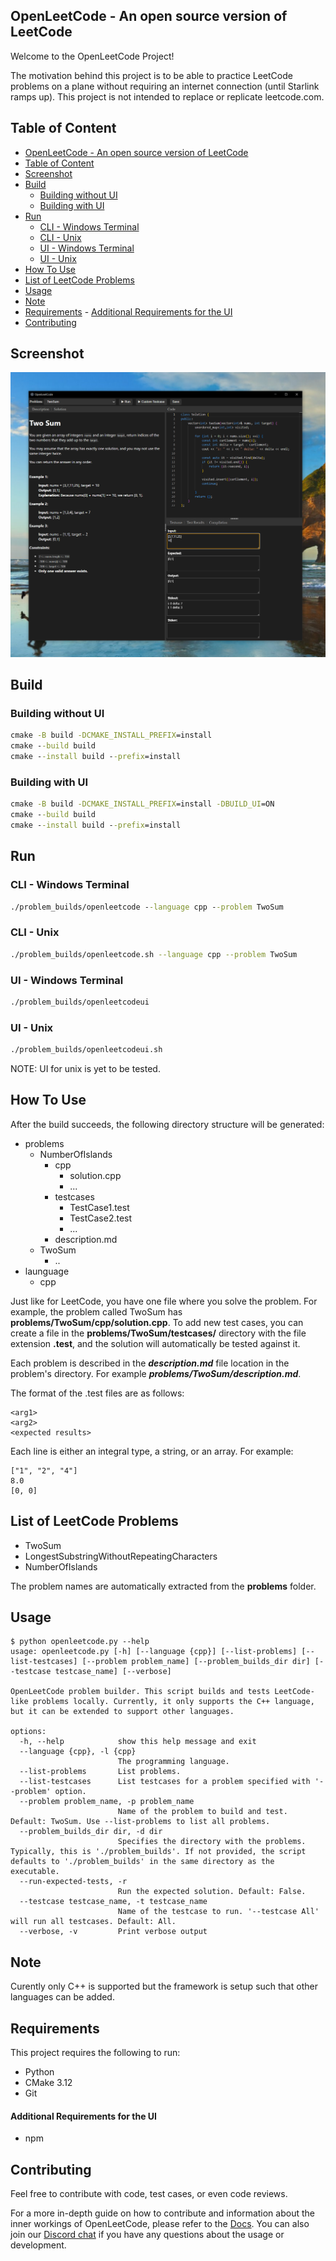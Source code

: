 OpenLeetCode - An open source version of LeetCode
--------------------------------------------------------
Welcome to the OpenLeetCode Project!

The motivation behind this project is to be able to practice LeetCode problems on a plane without requiring an internet connection (until Starlink ramps up). This project is not intended to replace or replicate leetcode.com.

## Table of Content
- [OpenLeetCode - An open source version of LeetCode](#openleetcode---an-open-source-version-of-leetcode)
- [Table of Content](#table-of-content)
- [Screenshot](#screenshot)
- [Build](#build)
	- [Building without UI](#building-without-ui)
	- [Building with UI](#building-with-ui)
- [Run](#run)
	- [CLI - Windows Terminal](#cli---windows-terminal)
	- [CLI - Unix](#cli---unix)
	- [UI - Windows Terminal](#ui---windows-terminal)
	- [UI - Unix](#ui---unix)
- [How To Use](#how-to-use)
- [List of LeetCode Problems](#list-of-leetcode-problems)
- [Usage](#usage)
- [Note](#note)
- [Requirements](#requirements)
		- [Additional Requirements for the UI](#additional-requirements-for-the-ui)
- [Contributing](#contributing)


## Screenshot
![Screenshot](assets/images/ui_screenshot.png)

## Build
### Building without UI
```cmd
cmake -B build -DCMAKE_INSTALL_PREFIX=install
cmake --build build
cmake --install build --prefix=install
```
### Building with UI
```cmd
cmake -B build -DCMAKE_INSTALL_PREFIX=install -DBUILD_UI=ON
cmake --build build
cmake --install build --prefix=install
```
## Run
### CLI - Windows Terminal
```cmd
./problem_builds/openleetcode --language cpp --problem TwoSum
```
### CLI - Unix
```bash
./problem_builds/openleetcode.sh --language cpp --problem TwoSum
```
### UI - Windows Terminal
```cmd
./problem_builds/openleetcodeui
```
### UI - Unix
```bash
./problem_builds/openleetcodeui.sh
```
NOTE: UI for unix is yet to be tested.

## How To Use
After the build succeeds, the following directory structure will be generated:

- problems
  - NumberOfIslands
    - cpp
      - solution.cpp
      - ...
    - testcases
      - TestCase1.test
      - TestCase2.test
      - ...
    - description.md
  - TwoSum
    - ..
- launguage
    - cpp

Just like for LeetCode, you have one file where you solve the problem. For example, the problem called TwoSum has **problems/TwoSum/cpp/solution.cpp**. To add new test cases, you can create a file in the **problems/TwoSum/testcases/** directory with the file extension **.test**, and the solution will automatically be tested against it.

Each problem is described in the ***description.md*** file location in the problem's directory. For example ***problems/TwoSum/description.md***.

The format of the .test files are as follows:

```text
<arg1>
<arg2>
<expected results>
```

Each line is either an integral type, a string, or an array. For example:

```text
["1", "2", "4"]
8.0
[0, 0]
```

## List of LeetCode Problems
* TwoSum
* LongestSubstringWithoutRepeatingCharacters
* NumberOfIslands

The problem names are automatically extracted from the **problems** folder.

## Usage
```text
$ python openleetcode.py --help
usage: openleetcode.py [-h] [--language {cpp}] [--list-problems] [--list-testcases] [--problem problem_name] [--problem_builds_dir dir] [--testcase testcase_name] [--verbose]

OpenLeetCode problem builder. This script builds and tests LeetCode-like problems locally. Currently, it only supports the C++ language, but it can be extended to support other languages.

options:
  -h, --help            show this help message and exit
  --language {cpp}, -l {cpp}
                        The programming language.
  --list-problems       List problems.
  --list-testcases      List testcases for a problem specified with '--problem' option.
  --problem problem_name, -p problem_name
                        Name of the problem to build and test. Default: TwoSum. Use --list-problems to list all problems.
  --problem_builds_dir dir, -d dir
                        Specifies the directory with the problems. Typically, this is './problem_builds'. If not provided, the script defaults to './problem_builds' in the same directory as the executable.
  --run-expected-tests, -r
                        Run the expected solution. Default: False.
  --testcase testcase_name, -t testcase_name
                        Name of the testcase to run. '--testcase All' will run all testcases. Default: All.
  --verbose, -v         Print verbose output
```

## Note
Curently only C++ is supported but the framework is setup such that other languages can be added.

## Requirements
This project requires the following to run:

- Python
- CMake 3.12
- Git

#### Additional Requirements for the UI
- npm

## Contributing
Feel free to contribute with code, test cases, or even code reviews.

For a more in-depth guide on how to contribute and information about the inner workings of OpenLeetCode, please refer to the [Docs](docs/index.md).
You can also join our [Discord chat](https://discord.gg/BzkqubYUm8) if you have any questions about the usage or development.
